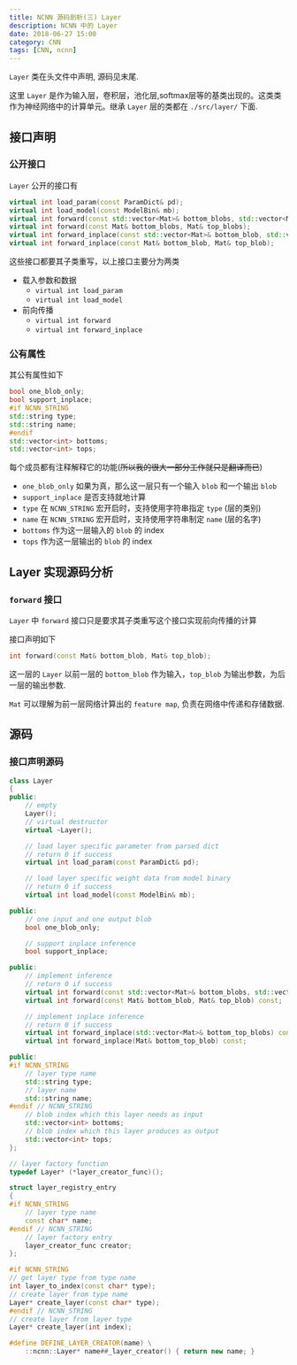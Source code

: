 ```yaml
---
title: NCNN 源码剖析(三) Layer
description: NCNN 中的 Layer
date: 2018-06-27 15:00
category: CNN
tags: [CNN, ncnn]
---
```


`Layer` 类在头文件中声明, 源码见末尾.

这里 `Layer` 是作为输入层，卷积层，池化层,softmax层等的基类出现的。这类类作为神经网络中的计算单元。继承 `Layer` 层的类都在 `./src/layer/` 下面. <!--整理到另一个文件中，见此[链接](layer_class_list). -->

## 接口声明

### 公开接口

`Layer` 公开的接口有

```C++
virtual int load_param(const ParamDict& pd);
virtual int load_model(const ModelBin& mb);
virtual int forward(const std::vector<Mat>& bottom_blobs, std::vector<Mat>& top_blobs)const;
virtual int forward(const Mat& bottom_blobs, Mat& top_blobs);
virtual int forward_inplace(const std::vector<Mat>& bottom_blob, std::vector<Mat>& top_blob);
virtual int forward_inplace(const Mat& bottom_blob, Mat& top_blob);
```

这些接口都要其子类重写，以上接口主要分为两类

- 载入参数和数据
  - `virtual int load_param`
  - `virtual int load_model`
- 前向传播
  - `virtual int forward`
  - `virtual int forward_inplace`

### 公有属性

其公有属性如下

```C++
bool one_blob_only;
bool support_inplace;
#if NCNN_STRING
std::string type;
std::string name;
#endif
std::vector<int> bottoms;
std::vector<int> tops;
```

每个成员都有注释解释它的功能(~~所以我的很大一部分工作就只是翻译而已~~)

- `one_blob_only`
    如果为真，那么这一层只有一个输入 `blob` 和一个输出 `blob`
- `support_inplace`
    是否支持就地计算
- `type`
    在 `NCNN_STRING` 宏开启时，支持使用字符串指定 `type` (层的类别)
- `name`
    在 `NCNN_STRING` 宏开启时，支持使用字符串制定 `name` (层的名字)
- `bottoms`
    作为这一层输入的 `blob` 的 index
- `tops`
    作为这一层输出的 `blob` 的 index

## Layer 实现源码分析

### `forward` 接口

`Layer` 中 `forward` 接口只是要求其子类重写这个接口实现前向传播的计算

接口声明如下

```C++
int forward(const Mat& bottom_blob, Mat& top_blob);
```

这一层的 `Layer` 以前一层的 `bottom_blob` 作为输入，`top_blob` 为输出参数，为后一层的输出参数.

`Mat` 可以理解为前一层网络计算出的 `feature map`, 负责在网络中传递和存储数据.

## 源码

### 接口声明源码

```C++
class Layer
{
public:
    // empty
    Layer();
    // virtual destructor
    virtual ~Layer();

    // load layer specific parameter from parsed dict
    // return 0 if success
    virtual int load_param(const ParamDict& pd);

    // load layer specific weight data from model binary
    // return 0 if success
    virtual int load_model(const ModelBin& mb);

public:
    // one input and one output blob
    bool one_blob_only;

    // support inplace inference
    bool support_inplace;

public:
    // implement inference
    // return 0 if success
    virtual int forward(const std::vector<Mat>& bottom_blobs, std::vector<Mat>& top_blobs) const;
    virtual int forward(const Mat& bottom_blob, Mat& top_blob) const;

    // implement inplace inference
    // return 0 if success
    virtual int forward_inplace(std::vector<Mat>& bottom_top_blobs) const;
    virtual int forward_inplace(Mat& bottom_top_blob) const;

public:
#if NCNN_STRING
    // layer type name
    std::string type;
    // layer name
    std::string name;
#endif // NCNN_STRING
    // blob index which this layer needs as input
    std::vector<int> bottoms;
    // blob index which this layer produces as output
    std::vector<int> tops;
};

// layer factory function
typedef Layer* (*layer_creator_func)();

struct layer_registry_entry
{
#if NCNN_STRING
    // layer type name
    const char* name;
#endif // NCNN_STRING
    // layer factory entry
    layer_creator_func creator;
};

#if NCNN_STRING
// get layer type from type name
int layer_to_index(const char* type);
// create layer from type name
Layer* create_layer(const char* type);
#endif // NCNN_STRING
// create layer from layer type
Layer* create_layer(int index);

#define DEFINE_LAYER_CREATOR(name) \
    ::ncnn::Layer* name##_layer_creator() { return new name; }
```